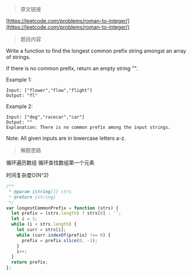 > 原文链接

[https://leetcode.com/problems/roman-to-integer/](https://leetcode.com/problems/roman-to-integer/)
> 题目内容

Write a function to find the longest common prefix string amongst an array of strings.

If there is no common prefix, return an empty string "".

Example 1:
```
Input: ["flower","flow","flight"]
Output: "fl"
```
Example 2:
```
Input: ["dog","racecar","car"]
Output: ""
Explanation: There is no common prefix among the input strings.
```
Note:
All given inputs are in lowercase letters a-z.

> 解题思路

循环遍历数组
循环查找数组第一个元素

时间复杂度O(N^2)

```js
/**
 * @param {string[]} strs
 * @return {string}
 */
var longestCommonPrefix = function (strs) {
  let prefix = (strs.length) ? strs[0] : '';
  let i = 1;
  while (i < strs.length) {
    let curr = strs[i];
    while (curr.indexOf(prefix) !== 0) {
      prefix = prefix.slice(0, -1);
    }
    i++;
  }
  return prefix;
};
```